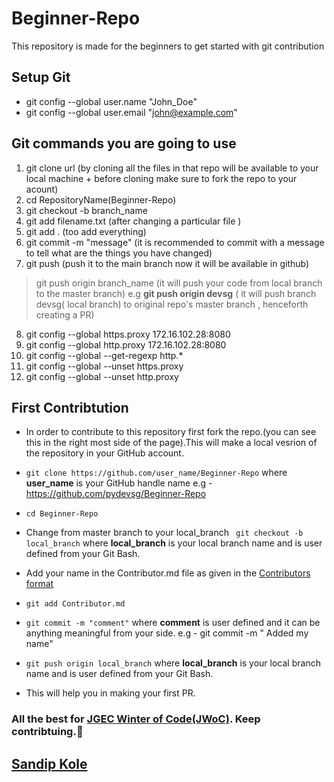 # Beginner-Repo
This repository is made for the beginners to get started with git contribution

## Setup Git
- git config --global user.name "John_Doe"
- git config --global user.email "john@example.com"

## Git commands you are going to use

1. git clone url (by cloning all the files in that repo will be available to your local machine + before cloning make sure to fork the repo to your acount)
2. cd RepositoryName(Beginner-Repo)
3. git checkout -b branch_name
4. git add filename.txt (after changing a particular file )
5. git add . (too add everything)
6. git commit -m "message"  (it is recommended to commit with a message to tell what are the things you have changed)
7. git push (push it to the main branch now it will be available in github)
> git push origin branch_name (it will push your code from local branch to the master branch) 
e.g __git push origin devsg__ ( it will push branch devsg( local branch) to original repo's master branch , henceforth creating a PR)
8. git config --global https.proxy 172.16.102.28:8080
9. git config --global http.proxy 172.16.102.28:8080
10. git config --global --get-regexp http.*
11. git config --global --unset https.proxy
12. git config --global --unset http.proxy


## First Contribtution

- In order to contribute to this repository first fork the repo.(you can see this in the right most side of the page).This will make a local vesrion of the repository in your GitHub account. 

- ``` git clone https://github.com/user_name/Beginner-Repo ``` where **user_name** is your GitHub handle name e.g - https://github.com/pydevsg/Beginner-Repo 
- ``` cd Beginner-Repo ```
- Change from master branch to your local_branch 
```  git checkout -b local_branch ``` where **local_branch** is your local branch name and is user defined from your Git Bash.
- Add your name in the Contributor.md file as given in the [Contributors format](https://github.com/pydevsg/Beginner-Repo/edit/master/Contributor.md/#4) 
- ``` git add Contributor.md ```  
- ``` git commit -m "comment" ``` where **comment** is user defined and it can be anything meaningful from your side. e.g - git commit -m " Added my name"
- ``` git push origin local_branch ``` where **local_branch** is your local branch name and is user defined from your Git Bash.

- This will  help you in making your first PR. 
### All the best for [JGEC Winter of Code(JWoC)](https://jwoc2k20.tech/). Keep contribtuing.:tada:

## [Sandip Kole](https://github.com/maihunsandip)

